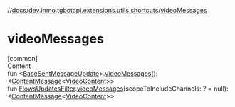 //[docs](../../index.md)/[dev.inmo.tgbotapi.extensions.utils.shortcuts](index.md)/[videoMessages](video-messages.md)



# videoMessages  
[common]  
Content  
fun <[BaseSentMessageUpdate](../dev.inmo.tgbotapi.types.update.abstracts/-base-sent-message-update/index.md)>.[videoMessages](video-messages.md)(): <[ContentMessage](../dev.inmo.tgbotapi.types.message.abstracts/-content-message/index.md)<[VideoContent](../dev.inmo.tgbotapi.types.message.content.media/-video-content/index.md)>>  
fun [FlowsUpdatesFilter](../dev.inmo.tgbotapi.updateshandlers/-flows-updates-filter/index.md).[videoMessages](video-messages.md)(scopeToIncludeChannels: ? = null): <[ContentMessage](../dev.inmo.tgbotapi.types.message.abstracts/-content-message/index.md)<[VideoContent](../dev.inmo.tgbotapi.types.message.content.media/-video-content/index.md)>>  




